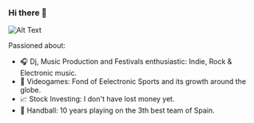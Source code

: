 ### Hi there 👋

![Alt Text](https://media.giphy.com/media/0YwFqbWgUeznUDlOWm/giphy.gif)


Passioned about:

- 🎧 Dj, Music Production and Festivals enthusiastic: Indie, Rock & Electronic music.
- 👾 Videogames: Fond of Eelectronic Sports and its growth around the globe.
- 📈 Stock Investing: I don't have lost money yet.
- 🤾 Handball: 10 years playing on the 3th best team of Spain.

<!--
**jdiegosierra/jdiegosierra** is a ✨ _special_ ✨ repository because its `README.md` (this file) appears on your GitHub profile.

Here are some ideas to get you started:

- 🔭 I’m currently working on ...
- 🌱 I’m currently learning ...
- 👯 I’m looking to collaborate on ...
- 🤔 I’m looking for help with ...
- 💬 Ask me about ...
- 📫 How to reach me: ...
- 😄 Pronouns: ...
- ⚡ Fun fact: ...
-->
